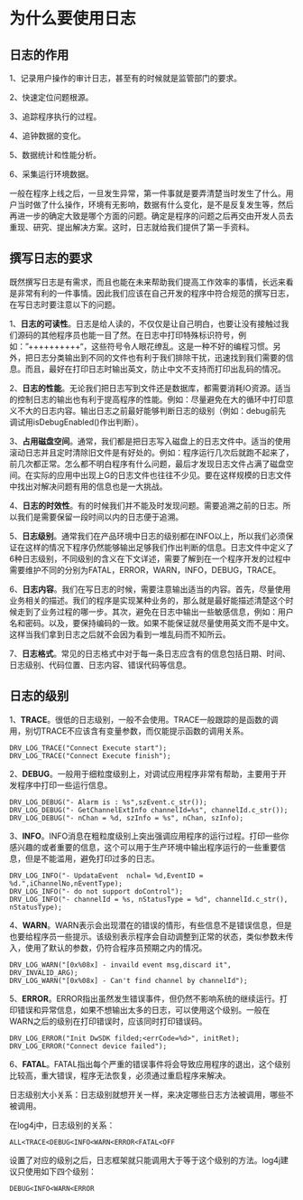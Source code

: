 # 为什么要使用日志

## 日志的作用

1、记录用户操作的审计日志，甚至有的时候就是监管部门的要求。

2、快速定位问题根源。

3、追踪程序执行的过程。

4、追钟数据的变化。

5、数据统计和性能分析。

6、采集运行环境数据。

一般在程序上线之后，一旦发生异常，第一件事就是要弄清楚当时发生了什么。用户当时做了什么操作，环境有无影响，数据有什么变化，是不是反复发生等，然后再进一步的确定大致是哪个方面的问题。确定是程序的问题之后再交由开发人员去重现、研究、提出解决方案。这时，日志就给我们提供了第一手资料。

## 撰写日志的要求

既然撰写日志是有需求，而且也能在未来帮助我们提高工作效率的事情，长远来看是非常有利的一件事情。因此我们应该在自己开发的程序中符合规范的撰写日志，在写日志时要注意以下的问题。

1、**日志的可读性**。日志是给人读的，不仅仅是让自己明白，也要让没有接触过我们源码的其他程序员也能一目了然。在日志中打印特殊标识符号，例如：”++++++++++“，这些符号令人眼花缭乱。这是一种不好的编程习惯。另外，把日志分类输出到不同的文件也有利于我们排除干扰，迅速找到我们需要的信息。而且，最好在打印日志时输出英文，防止中文不支持而打印出乱码的情况。

2、**日志的性能**。无论我们把日志写到文件还是数据库，都需要消耗IO资源。适当的控制日志的输出也有利于提高程序的性能。例如：尽量避免在大的循环中打印意义不大的日志内容。输出日志之前最好能够判断日志的级别（例如：debug前先调试用isDebugEnabled()作出判断）。

3、**占用磁盘空间**。通常，我们都是把日志写入磁盘上的日志文件中。适当的使用滚动日志并且定时清除旧文件是有好处的。例如：程序运行几次后就跑不起来了，前几次都正常。怎么都不明白程序有什么问题，最后才发现日志文件占满了磁盘空间。在实际的应用中出现上G的日志文件也往往不少见。要在这样规模的日志文件中找出对解决问题有用的信息也是一大挑战。

4、**日志的时效性**。有的时候我们并不能及时发现问题。需要追溯之前的日志。所以我们是需要保留一段时间以内的日志便于追溯。

5、**日志级别**。通常我们在产品环境中日志的级别都在INFO以上，所以我们必须保证在这样的情况下程序仍然能够输出足够我们作出判断的信息。日志文件中定义了6种日志级别，不同级别的含义在下文详述，需要了解到在一个程序开发的过程中需要维护不同的分别为FATAL，ERROR，WARN，INFO，DEBUG，TRACE。

6、**日志内容**。我们在写日志的时候，需要注意输出适当的内容。首先，尽量使用业务相关的描述。我们的程序是实现某种业务的，那么就是最好能描述清楚这个时候走到了业务过程的哪一步。其次，避免在日志中输出一些敏感信息，例如：用户名和密码。以及，要保持编码的一致。如果不能保证就尽量使用英文而不是中文。这样当我们拿到日志之后就不会因为看到一堆乱码而不知所云。

7、**日志格式**。常见的日志格式中对于每一条日志应含有的信息包括日期、时间、日志级别、代码位置、日志内容、错误代码等信息。

## 日志的级别

1、**TRACE**。很低的日志级别，一般不会使用。TRACE一般跟踪的是函数的调用，别切TRACE不应该含有变量参数，而仅能提示函数的调用关系。

```
DRV_LOG_TRACE("Connect Execute start");
DRV_LOG_TRACE("Connect Execute finish");
```

2、**DEBUG**。一般用于细粒度级别上，对调试应用程序非常有帮助，主要用于开发程序中打印一些运行信息。

```
DRV_LOG_DEBUG("- Alarm is : %s",szEvent.c_str());
DRV_LOG_DEBUG("- GetChannelExtInfo channelId=%s", channelId.c_str());
DRV_LOG_DEBUG("- nChan = %d, szInfo = %s", nChan, szInfo);
```

3、**INFO**。INFO消息在粗粒度级别上突出强调应用程序的运行过程。打印一些你感兴趣的或者重要的信息，这个可以用于生产环境中输出程序运行的一些重要信息，但是不能滥用，避免打印过多的日志。

```
DRV_LOG_INFO("- UpdataEvent  nchal= %d,EventID = %d.",iChannelNo,nEventType);
DRV_LOG_INFO("- do not support doControl");
DRV_LOG_INFO("- channelId = %s, nStatusType = %d", channelId.c_str(), nStatusType);
```

4、**WARN**。WARN表示会出现潜在的错误的情形，有些信息不是错误信息，但是也要给程序员一些提示。该级别表示程序会自动调整到正常的状态，类似参数未传入，使用了默认的参数，仍符合程序员预期之内的情况。

```
DRV_LOG_WARN("[0x%08x] - invaild event msg,discard it", DRV_INVALID_ARG);
DRV_LOG_WARN("[0x%08x] - Can't find channel by channelId");
```

5、**ERROR**。ERROR指出虽然发生错误事件，但仍然不影响系统的继续运行。打印错误和异常信息，如果不想输出太多的日志，可以使用这个级别。一般在WARN之后的级别在打印错误时，应该同时打印错误码。

```
DRV_LOG_ERROR("Init DwSDK filded;<errCode=%d>", initRet); 
DRV_LOG_ERROR("Connect device failed");
```

6、**FATAL**。FATAL指出每个严重的错误事件将会导致应用程序的退出，这个级别比较高，重大错误，程序无法恢复，必须通过重启程序来解决。

日志级别大小关系：日志级别就想开关一样，来决定哪些日志方法被调用，哪些不被调用。

在log4j中，日志级别的关系：

```
ALL<TRACE<DEBUG<INFO<WARN<ERROR<FATAL<OFF
```

设置了对应的级别之后，日志框架就只能调用大于等于这个级别的方法。log4j建议只使用如下四个级别：

```
DEBUG<INFO<WARN<ERROR
```
















